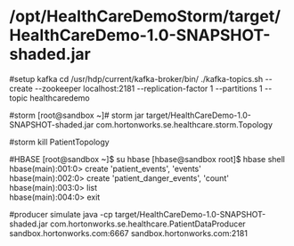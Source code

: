 
# /opt/HealthCareDemoStorm/target/HealthCareDemo-1.0-SNAPSHOT-shaded.jar

#setup kafka
cd /usr/hdp/current/kafka-broker/bin/
./kafka-topics.sh --create --zookeeper localhost:2181 --replication-factor 1 --partitions 1 --topic healthcaredemo 


#storm
[root@sandbox ~]# storm jar target/HealthCareDemo-1.0-SNAPSHOT-shaded.jar com.hortonworks.se.healthcare.storm.Topology 

#storm kill PatientTopology

#HBASE
[root@sandbox ~]$ su hbase
[hbase@sandbox root]$ hbase shell
hbase(main):001:0> create 'patient_events', 'events'    
hbase(main):002:0> create 'patient_danger_events', 'count'    
hbase(main):003:0> list    
hbase(main):004:0> exit 

#producer simulate
java -cp target/HealthCareDemo-1.0-SNAPSHOT-shaded.jar com.hortonworks.se.healthcare.PatientDataProducer sandbox.hortonworks.com:6667 sandbox.hortonworks.com:2181

  